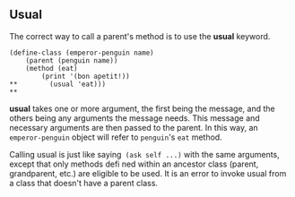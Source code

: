 ## Usual

The correct way to call a parent's method is to use the **usual** keyword.

    
    (define-class (emperor-penguin name)
        (parent (penguin name))
        (method (eat)
            (print '(bon apetit!))
    **        (usual 'eat)))
    **

**usual** takes one or more argument, the first being the message, and the others being any arguments the message needs. This message and necessary arguments are then passed to the parent. In this way, an `emperor-penguin` object will refer to `penguin`'s `eat` method.

Calling usual is just like saying` (ask self ...)` with the same arguments,
except that only methods defi ned within an ancestor class (parent,
grandparent, etc.) are eligible to be used. It is an error to invoke usual
from a class that doesn't have a parent class.

